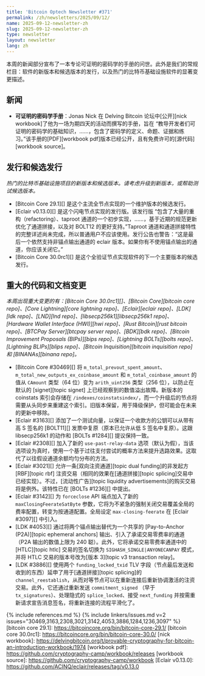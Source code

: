 ```yaml
---
title: 'Bitcoin Optech Newsletter #371'
permalink: /zh/newsletters/2025/09/12/
name: 2025-09-12-newsletter-zh
slug: 2025-09-12-newsletter-zh
type: newsletter
layout: newsletter
lang: zh
---
```


本周的新闻部分宣布了一本专论可证明的密码学的手册的问世。此外是我们的常规栏目：软件的新版本和候选版本的发行，以及热门的比特币基础设施软件的显著变更描述。

## 新闻

- **<!--provable-cryptography-workbook-->可证明的密码学手册**：Jonas Nick 在 Delving Bitcoin 论坛中[公开][nick workbook]了他为一场为期四天的活动而撰写的手册，旨在 “教导开发者们可证明的密码学的基础知识，……，包含了密码学的定义、命题、证据和练习。”该手册的[PDF][workbook pdf]版本已经公开，且有免费许可的[源代码][workbook source]。

## 发行和候选发行

*热门的比特币基础设施项目的新版本和候选版本。请考虑升级到新版本，或帮助测试候选版本。*

- [Bitcoin Core 29.1][] 是这个主流全节点实现的一个维护版本的候选发行。
- [Eclair v0.13.0][] 是这个闪电节点实现的发行版。该发行版 “包含了大量的重构（refactoring）、taproot 通道的一个初步实现，……，基于近期的规范更新优化了通道拼接，以及对 BOLT12 的更好支持。”Taproot 通道和通道拼接特性的完整详述尚未完成，所以普通用户不应该使用。发行公告也警告：“这是最后一个依然支持非锚点输出通道的 eclair 版本。如果你有不使用锚点输出的通道，你应该关闭它。”
- [Bitcoin Core 30.0rc1][] 是这个全验证节点实现软件的下一个主要版本的候选发行。

## 重大的代码和文档变更

*本周出现重大变更的有：[Bitcoin Core 30.0rc1][]、[Bitcoin Core][bitcoin core repo]、[Core Lightning][core lightning repo]、[Eclair][eclair repo]、[LDK][ldk repo]、[LND][lnd repo]、[libsecp256k1][libsecp256k1 repo]、[Hardware Wallet Interface (HWI)][hwi repo]、[Rust Bitcoin][rust bitcoin repo]、[BTCPay Server][btcpay server repo]、[BDK][bdk repo]、[Bitcoin Improvement Proposals (BIPs)][bips repo]、[Lightning BOLTs][bolts repo]、[Lightning BLIPs][blips repo]、[Bitcoin Inquisition][bitcoin inquisition repo] 和 [BINANAs][binana repo]。*

- [Bitcoin Core #30469][] 将 `m_total_prevout_spent_amount`、`m_total_new_outputs_ex_coinbase_amount` 和 `m_total_coinbase_amount` 的值从 `CAmount` 类型（64 位）变为 `arith_uint256` 类型（256 位），以防止在默认的 [signet][topic signet] 上已经观察到的数值溢出故障。新版本的 coinstats 索引会存储在 `/indexes/coinstatsindex/`，而一个升级后的节点将需要从头同步来重建这个索引。旧版本保留，用于降级保护，但可能会在未来的更新中移除。
- [Eclair #3163][] 添加了一个测试向量，以保证一个收款方的公钥可以从带有高 S 签名的 [BOLT11][] 发票中复原（原本已允许从低 S 签名中复原）。这跟 libsecp256k1 的动作和 [BOLTs #1284][] 提议保持一致。
- [Eclair #2308][] 加入了新的 `use-past-relay-data` 选项（默认为假），当该选项设为真时，使用一个基于过往支付尝试的概率方法来提升选路效果。这取代了以往假设通道余额均匀分布的方法。
- [Eclair #3021][] 允许一条[双向注资通道][topic dual funding]的非发起方 [RBF][topic rbf] 注资交易（相同的效果在[通道拼接][topic splicing]交易中已经实现）。不过，[流动性广告][topic liquidity advertisements]的购买交易将是例外。该特性已在 [BOLTs #1236][] 中提出。
- [Eclair #3142][] 为 `forceclose` API 端点加入了新的 `maxClosingFeerateSatByte` 参数，它将为不紧急的强制关闭交易覆盖全局的费率配置，转变为按通道配置。全局设定 `max-closing-feerate` 在 [Eclair #3097][] 中引入。
- [LDK #4053][] 通过将两个锚点输出替代为一个共享的 [Pay-to-Anchor (P2A)][topic ephemeral anchors] 输出、引入了承诺交易零费率的通道（P2A 输出的数值上限为 240 聪）。此外，它将承诺交易零费率通道中的 [HTLC][topic htlc] 交易的签名切换为 `SIGHASH_SINGLE|ANYONECANPAY` 模式，并将 HTLC 交易的版本号改为[版本 3][topic v3 transaction relay]。
- [LDK #3886][] 使用两个 `funding_locked_txid` TLV 字段（节点最后发送和收到的东西）延申了用于[通道拼接][topic splicing]的 `channel_reestablish`，从而对等节点可以在重新连接后重新协调激活的注资交易。此外，它还通过重新发送 `commitment_signed` （早于 `tx_signatures`）、处理隐式的 `splice_locked`、接受 `next_funding` 并按需重新请求宣告消息签名，将重新连接的流程平滑化了。

{% include references.md %}
{% include linkers/issues.md v=2 issues="30469,3163,2308,3021,3142,4053,3886,1284,1236,3097" %}
[bitcoin core 29.1]: https://bitcoincore.org/bin/bitcoin-core-29.1/
[bitcoin core 30.0rc1]: https://bitcoincore.org/bin/bitcoin-core-30.0/
[nick workbook]: https://delvingbitcoin.org/t/provable-cryptography-for-bitcoin-an-introduction-workbook/1974
[workbook pdf]: https://github.com/cryptography-camp/workbook/releases
[workbook source]: https://github.com/cryptography-camp/workbook
[Eclair v0.13.0]: https://github.com/ACINQ/eclair/releases/tag/v0.13.0
